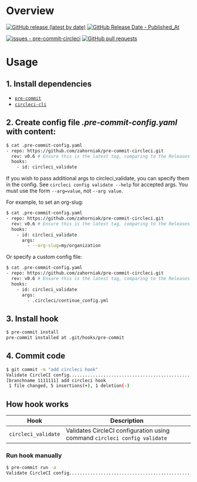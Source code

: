 # Overview
[![GitHub release (latest by date)](https://img.shields.io/github/v/release/zahorniak/pre-commit-circleci?label=latest%20release)](https://github.com/zahorniak/pre-commit-circleci/releases/)
[![GitHub Release Date - Published_At](https://img.shields.io/github/release-date/zahorniak/pre-commit-circleci)](https://github.com/zahorniak/pre-commit-circleci/releases/)

[![issues - pre-commit-circleci](https://img.shields.io/github/issues/zahorniak/pre-commit-circleci)](https://github.com/zahorniak/pre-commit-circleci/issues)
[![GitHub pull requests](https://img.shields.io/github/issues-pr/zahorniak/pre-commit-circleci)](https://github.com/zahorniak/pre-commit-circleci/pulls)

# Usage
## 1. Install dependencies
* [`pre-commit`](https://pre-commit.com/#install)
* [`circleci-cli`](https://circleci.com/docs/2.0/local-cli/#installation)

## 2. Create config file ***.pre-commit-config.yaml*** with content:
```bash
$ cat .pre-commit-config.yaml
- repo: https://github.com/zahorniak/pre-commit-circleci.git
  rev: v0.6 # Ensure this is the latest tag, comparing to the Releases tab
  hooks:
    - id: circleci_validate
```

If you wish to pass additional args to circleci_validate, you can specify
them in the config. See `circleci config validate --help` for accepted args.
You must use the form `--arg=value`, not `--arg value`.

For example, to set an org-slug:
```bash
$ cat .pre-commit-config.yaml
- repo: https://github.com/zahorniak/pre-commit-circleci.git
  rev: v0.6 # Ensure this is the latest tag, comparing to the Releases tab
  hooks:
    - id: circleci_validate
      args:
        - --org-slug=my/organization
```

Or specify a custom config file:
```bash
$ cat .pre-commit-config.yaml
- repo: https://github.com/zahorniak/pre-commit-circleci.git
  rev: v0.6 # Ensure this is the latest tag, comparing to the Releases tab
  hooks:
    - id: circleci_validate
      args:
        - .circleci/continue_config.yml
```

## 3. Install hook
```bash
$ pre-commit install
pre-commit installed at .git/hooks/pre-commit
```

## 4. Commit code
```bash
$ git commit -m "add circleci hook"
Validate CircleCI config.................................................Passed
[branchname 1111111] add circleci hook
 1 file changed, 5 insertions(+), 1 deletion(-)
 ```

## How hook works
|   Hook    |   Description    |
|  ---  |  ---  |
|   `circleci_validate`    |   Validates CircleCI configuration using command `circleci config validate`    |



### Run hook manually
```bash
$ pre-commit run -a
Validate CircleCI config.................................................Passed
```
